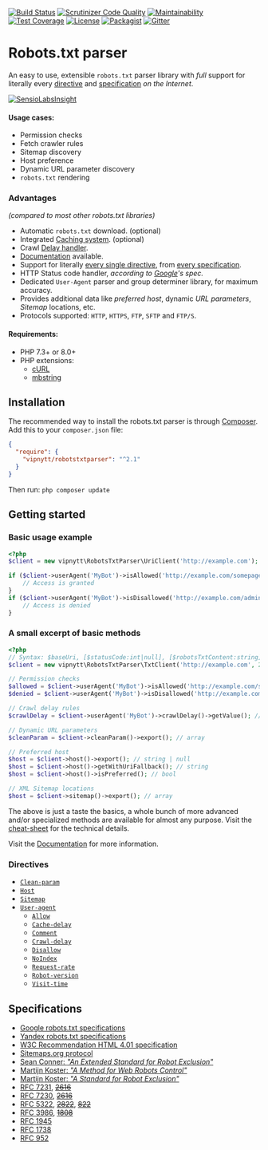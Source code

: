 [![Build Status](https://travis-ci.org/VIPnytt/RobotsTxtParser.svg?branch=master)](https://travis-ci.org/VIPnytt/RobotsTxtParser)
[![Scrutinizer Code Quality](https://scrutinizer-ci.com/g/VIPnytt/RobotsTxtParser/badges/quality-score.png?b=master)](https://scrutinizer-ci.com/g/VIPnytt/RobotsTxtParser/?branch=master)
[![Maintainability](https://api.codeclimate.com/v1/badges/f0eead8b4150095112da/maintainability)](https://codeclimate.com/github/VIPnytt/RobotsTxtParser/maintainability)
[![Test Coverage](https://api.codeclimate.com/v1/badges/f0eead8b4150095112da/test_coverage)](https://codeclimate.com/github/VIPnytt/RobotsTxtParser/test_coverage)
[![License](https://poser.pugx.org/VIPnytt/RobotsTxtParser/license)](https://github.com/VIPnytt/RobotsTxtParser/blob/master/LICENSE)
[![Packagist](https://img.shields.io/packagist/v/vipnytt/robotstxtparser.svg)](https://packagist.org/packages/vipnytt/robotstxtparser)
[![Gitter](https://badges.gitter.im/VIPnytt/RobotsTxtParser.svg)](https://gitter.im/VIPnytt/RobotsTxtParser)

# Robots.txt parser
An easy to use, extensible `robots.txt` parser library with _full_ support for literally every [directive](#directives) and [specification](#specifications) _on the Internet_.

[![SensioLabsInsight](https://insight.sensiolabs.com/projects/6fb47427-166b-45d0-bd41-40f7a63c2b0c/big.png)](https://insight.sensiolabs.com/projects/6fb47427-166b-45d0-bd41-40f7a63c2b0c)

#### Usage cases:
- Permission checks
- Fetch crawler rules
- Sitemap discovery
- Host preference
- Dynamic URL parameter discovery
- `robots.txt` rendering

### Advantages
_(compared to most other robots.txt libraries)_
- Automatic `robots.txt` download. (optional)
- Integrated [Caching system](https://github.com/VIPnytt/RobotsTxtParser/blob/master/docs/sql/cache.md). (optional)
- Crawl [Delay handler](https://github.com/VIPnytt/RobotsTxtParser/blob/master/docs/sql/delay.md).
- [Documentation](https://github.com/VIPnytt/RobotsTxtParser/tree/master/docs) available.
- Support for literally [every single directive](#directives), from [every specification](#specifications).
- HTTP Status code handler, _according to [Google](https://developers.google.com/webmasters/control-crawl-index/docs/robots_txt)'s spec._
- Dedicated `User-Agent` parser and group determiner library, for maximum accuracy.
- Provides additional data like _preferred host_, dynamic _URL parameters_, _Sitemap_ locations, etc.
- Protocols supported: ``HTTP``, ``HTTPS``, ``FTP``, ``SFTP`` and ``FTP/S``.

#### Requirements:
- PHP 7.3+ or 8.0+
- PHP extensions:
  - [cURL](http://php.net/manual/en/book.curl.php)
  - [mbstring](http://php.net/manual/en/book.mbstring.php)

## Installation
The recommended way to install the robots.txt parser is through [Composer](http://getcomposer.org). Add this to your `composer.json` file:
```json
{
  "require": {
    "vipnytt/robotstxtparser": "^2.1"
  }
}
```
Then run: ```php composer update```

## Getting started
### Basic usage example
```php
<?php
$client = new vipnytt\RobotsTxtParser\UriClient('http://example.com');

if ($client->userAgent('MyBot')->isAllowed('http://example.com/somepage.html')) {
    // Access is granted
}
if ($client->userAgent('MyBot')->isDisallowed('http://example.com/admin')) {
    // Access is denied
}
```
### A small excerpt of basic methods
```php
<?php
// Syntax: $baseUri, [$statusCode:int|null], [$robotsTxtContent:string], [$encoding:string], [$byteLimit:int|null]
$client = new vipnytt\RobotsTxtParser\TxtClient('http://example.com', 200, $robotsTxtContent);

// Permission checks
$allowed = $client->userAgent('MyBot')->isAllowed('http://example.com/somepage.html'); // bool
$denied = $client->userAgent('MyBot')->isDisallowed('http://example.com/admin'); // bool

// Crawl delay rules
$crawlDelay = $client->userAgent('MyBot')->crawlDelay()->getValue(); // float | int

// Dynamic URL parameters
$cleanParam = $client->cleanParam()->export(); // array

// Preferred host
$host = $client->host()->export(); // string | null
$host = $client->host()->getWithUriFallback(); // string
$host = $client->host()->isPreferred(); // bool

// XML Sitemap locations
$host = $client->sitemap()->export(); // array
```

The above is just a taste the basics, a whole bunch of more advanced and/or specialized methods are available for almost any purpose. Visit the [cheat-sheet](https://github.com/VIPnytt/RobotsTxtParser/tree/master/docs/CheatSheet.md) for the technical details.

Visit the [Documentation](https://github.com/VIPnytt/RobotsTxtParser/tree/master/docs) for more information.

### Directives
- [`Clean-param`](https://github.com/VIPnytt/RobotsTxtParser/blob/master/docs/Directives.md#clean-param)
- [`Host`](https://github.com/VIPnytt/RobotsTxtParser/blob/master/docs/Directives.md#host)
- [`Sitemap`](https://github.com/VIPnytt/RobotsTxtParser/blob/master/docs/Directives.md#sitemap)
- [`User-agent`](https://github.com/VIPnytt/RobotsTxtParser/blob/master/docs/Directives.md#user-agent)
  - [`Allow`](https://github.com/VIPnytt/RobotsTxtParser/blob/master/docs/Directives.md#allow)
  - [`Cache-delay`](https://github.com/VIPnytt/RobotsTxtParser/blob/master/docs/Directives.md#cache-delay)
  - [`Comment`](https://github.com/VIPnytt/RobotsTxtParser/blob/master/docs/Directives.md#comment)
  - [`Crawl-delay`](https://github.com/VIPnytt/RobotsTxtParser/blob/master/docs/Directives.md#crawl-delay)
  - [`Disallow`](https://github.com/VIPnytt/RobotsTxtParser/blob/master/docs/Directives.md#disallow)
  - [`NoIndex`](https://github.com/VIPnytt/RobotsTxtParser/blob/master/docs/Directives.md#noindex)
  - [`Request-rate`](https://github.com/VIPnytt/RobotsTxtParser/blob/master/docs/Directives.md#request-rate)
  - [`Robot-version`](https://github.com/VIPnytt/RobotsTxtParser/blob/master/docs/Directives.md#robot-version)
  - [`Visit-time`](https://github.com/VIPnytt/RobotsTxtParser/blob/master/docs/Directives.md#visit-time)

## Specifications
- [Google robots.txt specifications](https://developers.google.com/webmasters/control-crawl-index/docs/robots_txt)
- [Yandex robots.txt specifications](https://yandex.com/support/webmaster/controlling-robot/robots-txt.xml)
- [W3C Recommendation HTML 4.01 specification](https://www.w3.org/TR/html4/appendix/notes.html#h-B.4.1.1)
- [Sitemaps.org protocol](http://www.sitemaps.org/protocol.html#submit_robots)
- [Sean Conner: _"An Extended Standard for Robot Exclusion"_](http://www.conman.org/people/spc/robots2.html)
- [Martijn Koster: _"A Method for Web Robots Control"_](http://www.robotstxt.org/norobots-rfc.txt)
- [Martijn Koster: _"A Standard for Robot Exclusion"_](http://www.robotstxt.org/orig.html)
- [RFC 7231](https://tools.ietf.org/html/rfc7231), [~~2616~~](https://tools.ietf.org/html/rfc2616)
- [RFC 7230](https://tools.ietf.org/html/rfc7230), [~~2616~~](https://tools.ietf.org/html/rfc2616)
- [RFC 5322](https://tools.ietf.org/html/rfc5322), [~~2822~~](https://tools.ietf.org/html/rfc2822), [~~822~~](https://tools.ietf.org/html/rfc822)
- [RFC 3986](https://tools.ietf.org/html/rfc3986), [~~1808~~](https://tools.ietf.org/html/rfc3986)
- [RFC 1945](https://tools.ietf.org/html/rfc1945)
- [RFC 1738](https://tools.ietf.org/html/rfc1738)
- [RFC 952](https://tools.ietf.org/html/rfc952)
